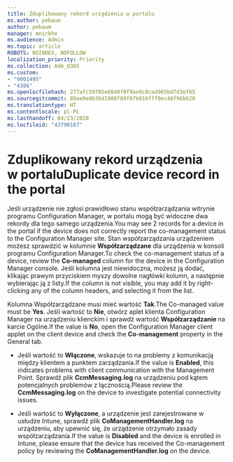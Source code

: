 ```yaml
---
title: Zduplikowany rekord urządzenia w portalu
ms.author: pebaum
author: pebaum
manager: mnirkhe
ms.audience: Admin
ms.topic: article
ROBOTS: NOINDEX, NOFOLLOW
localization_priority: Priority
ms.collection: Adm_O365
ms.custom:
- "9001495"
- "4386"
ms.openlocfilehash: 277afc59705e6040f0f9ae0c8cad965bd7d3ef65
ms.sourcegitcommit: 89ae9e8b36d1980f89f07b016fff0ec48f96b620
ms.translationtype: HT
ms.contentlocale: pl-PL
ms.lasthandoff: 04/23/2020
ms.locfileid: "43790167"
---
```

# <a name="duplicate-device-record-in-the-portal"></a><span data-ttu-id="f6444-102">Zduplikowany rekord urządzenia w portalu</span><span class="sxs-lookup"><span data-stu-id="f6444-102">Duplicate device record in the portal</span></span>

<span data-ttu-id="f6444-103">Jeśli urządzenie nie zgłosi prawidłowo stanu współzarządzania witrynie programu Configuration Manager, w portalu mogą być widoczne dwa rekordy dla tego samego urządzenia.</span><span class="sxs-lookup"><span data-stu-id="f6444-103">You may see 2 records for a device in the portal if the device does not correctly report the co-management status to the Configuration Manager site.</span></span> <span data-ttu-id="f6444-104">Stan współzarządzania urządzeniem możesz sprawdzić w kolumnie **Współzarządzane** dla urządzenia w konsoli programu Configuration Manager.</span><span class="sxs-lookup"><span data-stu-id="f6444-104">To check the co-management status of a device, review the **Co-managed** column for the device in the Configuration Manager console.</span></span> <span data-ttu-id="f6444-105">Jeśli kolumna jest niewidoczna, możesz ją dodać, klikając prawym przyciskiem myszy dowolne nagłówki kolumn, a następnie wybierając ją z listy.</span><span class="sxs-lookup"><span data-stu-id="f6444-105">If the column is not visible, you may add it by right-clicking any of the column headers, and selecting it from the list.</span></span>

<span data-ttu-id="f6444-106">Kolumna Współzarządzane musi mieć wartość **Tak**.</span><span class="sxs-lookup"><span data-stu-id="f6444-106">The Co-managed value must be **Yes**.</span></span> <span data-ttu-id="f6444-107">Jeśli wartość to **Nie**, otwórz aplet klienta Configuration Manager na urządzeniu klienckim i sprawdź wartość **Współzarządzanie** na karcie Ogólne.</span><span class="sxs-lookup"><span data-stu-id="f6444-107">If the value is **No**, open the Configuration Manager client applet on the client device and check the **Co-management** property in the General tab.</span></span>

- <span data-ttu-id="f6444-108">Jeśli wartość to **Włączone**, wskazuje to na problemy z komunikacją między klientem a punktem zarządzania.</span><span class="sxs-lookup"><span data-stu-id="f6444-108">If the value is **Enabled**, this indicates problems with client communication with the Management Point.</span></span> <span data-ttu-id="f6444-109">Sprawdź plik **CcmMessaging.log** na urządzeniu pod kątem potencjalnych problemów z łącznością.</span><span class="sxs-lookup"><span data-stu-id="f6444-109">Please review the **CcmMessaging.log** on the device to investigate potential connectivity issues.</span></span>

- <span data-ttu-id="f6444-110">Jeśli wartość to **Wyłączone**, a urządzenie jest zarejestrowane w usłudze Intune, sprawdź plik **CoManagementHandler.log** na urządzeniu, aby upewnić się, że urządzenie otrzymało zasady współzarządzania.</span><span class="sxs-lookup"><span data-stu-id="f6444-110">If the value is **Disabled** and the device is enrolled in Intune, please ensure that the device has received the Co-management policy by reviewing the **CoManagementHandler.log** on the device.</span></span>
